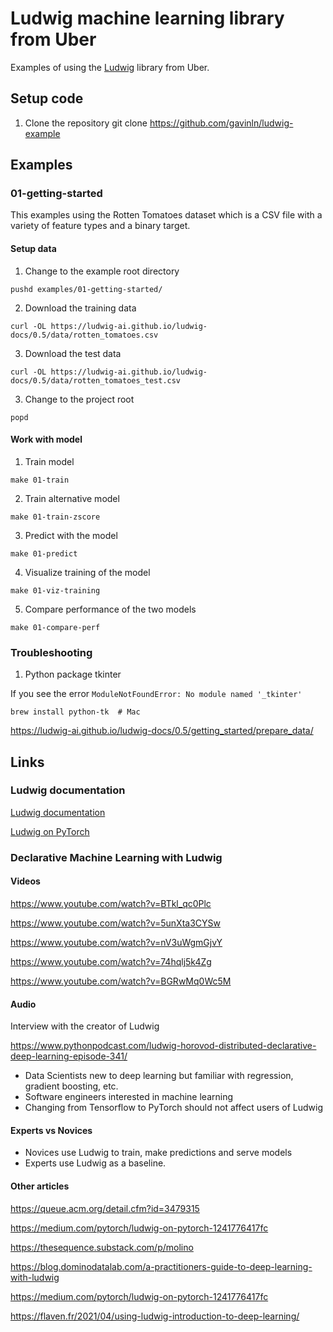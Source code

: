 # Ludwig machine learning library from Uber

Examples of using the [Ludwig][100] library from Uber.

[100]: https://github.com/ludwig-ai/ludwig

## Setup code

1. Clone the repository
git clone https://github.com/gavinln/ludwig-example

## Examples

### 01-getting-started

This examples using the Rotten Tomatoes dataset which is a CSV file with a
variety of feature types and a binary target.

#### Setup data

1. Change to the example root directory

```
pushd examples/01-getting-started/
```

2. Download the training data

```
curl -OL https://ludwig-ai.github.io/ludwig-docs/0.5/data/rotten_tomatoes.csv
```

3. Download the test data

```
curl -OL https://ludwig-ai.github.io/ludwig-docs/0.5/data/rotten_tomatoes_test.csv
```

3. Change to the project root

```
popd
```

#### Work with model

1. Train model

```
make 01-train
```

2. Train alternative model

```
make 01-train-zscore
```

3. Predict with the model

```
make 01-predict
```

4. Visualize training of the model

```
make 01-viz-training
```

5. Compare performance of the two models

```
make 01-compare-perf
```

### Troubleshooting

1. Python package tkinter

If you see the error `ModuleNotFoundError: No module named '_tkinter'`

```
brew install python-tk  # Mac
```

https://ludwig-ai.github.io/ludwig-docs/0.5/getting_started/prepare_data/

## Links

### Ludwig documentation

[Ludwig documentation][900]

[900]: https://ludwig-ai.github.io/ludwig-docs/0.5/

[Ludwig on PyTorch][910]

[910]: https://medium.com/pytorch/ludwig-on-pytorch-1241776417fc

### Declarative Machine Learning with Ludwig

#### Videos

https://www.youtube.com/watch?v=BTkl_qc0Plc

https://www.youtube.com/watch?v=5unXta3CYSw

https://www.youtube.com/watch?v=nV3uWgmGjvY

https://www.youtube.com/watch?v=74hqlj5k4Zg

https://www.youtube.com/watch?v=BGRwMq0Wc5M

#### Audio

Interview with the creator of Ludwig

https://www.pythonpodcast.com/ludwig-horovod-distributed-declarative-deep-learning-episode-341/

* Data Scientists new to deep learning but familiar with regression, gradient boosting, etc.
* Software engineers interested in machine learning
* Changing from Tensorflow to PyTorch should not affect users of Ludwig

#### Experts vs Novices

* Novices use Ludwig to train, make predictions and serve models
* Experts use Ludwig as a baseline.

#### Other articles

https://queue.acm.org/detail.cfm?id=3479315

https://medium.com/pytorch/ludwig-on-pytorch-1241776417fc

https://thesequence.substack.com/p/molino

https://blog.dominodatalab.com/a-practitioners-guide-to-deep-learning-with-ludwig

https://medium.com/pytorch/ludwig-on-pytorch-1241776417fc

https://flaven.fr/2021/04/using-ludwig-introduction-to-deep-learning/
